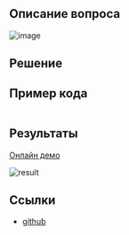 #

## Описание вопроса

![image](/VTable/faq/xxx.png)

## Решение

## Пример кода

```javascript

```

## Результаты

[Онлайн демо]()

![result](/VTable/faq/xxx.png)

## Ссылки

- [github](https://github.com/VisActor/VTable)
